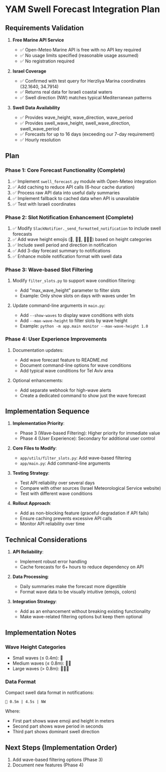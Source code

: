 # YAM Swell Forecast Integration Plan

## Requirements Validation

1. **Free Marine API Service**
   - ✅ Open-Meteo Marine API is free with no API key required
   - ✅ No usage limits specified (reasonable usage assumed)
   - ✅ No registration required

2. **Israel Coverage**
   - ✅ Confirmed with test query for Herzliya Marina coordinates (32.1640, 34.7914)
   - ✅ Returns real data for Israeli coastal waters
   - ✅ Swell direction (NW) matches typical Mediterranean patterns

3. **Swell Data Availability**
   - ✅ Provides wave_height, wave_direction, wave_period
   - ✅ Provides swell_wave_height, swell_wave_direction, swell_wave_period
   - ✅ Forecasts for up to 16 days (exceeding our 7-day requirement)
   - ✅ Hourly resolution

## Plan

### Phase 1: Core Forecast Functionality (Complete)
1. ✅ Implement `swell_forecast.py` module with Open-Meteo integration
2. ✅ Add caching to reduce API calls (6-hour cache duration)
3. ✅ Process raw API data into useful daily summaries
4. ✅ Implement fallback to cached data when API is unavailable
5. ✅ Test with Israeli coordinates

### Phase 2: Slot Notification Enhancement (Complete)
1. ✅ Modify `SlackNotifier._send_formatted_notification` to include swell forecasts
2. ✅ Add wave height emojis (🌊, 🌊🌊, 🌊🌊🌊) based on height categories
3. ✅ Include swell period and direction in notification
4. ✅ Add 3-day forecast summary to notifications
5. ✅ Enhance mobile notification format with swell data

### Phase 3: Wave-based Slot Filtering
1. Modify `filter_slots.py` to support wave condition filtering:
   - Add "max_wave_height" parameter to filter slots
   - Example: Only show slots on days with waves under 1m

2. Update command-line arguments in `main.py`:
   - Add `--show-waves` to display wave conditions with slots
   - Add `--max-wave-height` to filter slots by wave height
   - Example: `python -m app.main monitor --max-wave-height 1.0`

### Phase 4: User Experience Improvements
1. Documentation updates:
   - Add wave forecast feature to README.md
   - Document command-line options for wave conditions
   - Add typical wave conditions for Tel Aviv area

2. Optional enhancements:
   - Add separate webhook for high-wave alerts
   - Create a dedicated command to show just the wave forecast

## Implementation Sequence

1. **Implementation Priority**:
   - Phase 3 (Wave-based Filtering): Higher priority for immediate value
   - Phase 4 (User Experience): Secondary for additional user control

2. **Core Files to Modify**:
   - `app/utils/filter_slots.py`: Add wave-based filtering
   - `app/main.py`: Add command-line arguments

3. **Testing Strategy**:
   - Test API reliability over several days
   - Compare with other sources (Israel Meteorological Service website)
   - Test with different wave conditions

4. **Rollout Approach**:
   - Add as non-blocking feature (graceful degradation if API fails)
   - Ensure caching prevents excessive API calls
   - Monitor API reliability over time

## Technical Considerations

1. **API Reliability**:
   - Implement robust error handling
   - Cache forecasts for 6+ hours to reduce dependency on API

2. **Data Processing**:
   - Daily summaries make the forecast more digestible
   - Format wave data to be visually intuitive (emojis, colors)

3. **Integration Strategy**:
   - Add as an enhancement without breaking existing functionality
   - Make wave-related filtering options but keep them optional

## Implementation Notes

### Wave Height Categories
- Small waves (≤ 0.4m): 🌊
- Medium waves (≤ 0.8m): 🌊🌊
- Large waves (> 0.8m): 🌊🌊🌊

### Data Format
Compact swell data format in notifications:
```
🌊 0.5m | 4.5s | NW
```

Where:
- First part shows wave emoji and height in meters
- Second part shows wave period in seconds
- Third part shows dominant swell direction

## Next Steps (Implementation Order)

1. Add wave-based filtering options (Phase 3)
2. Document new features (Phase 4)
